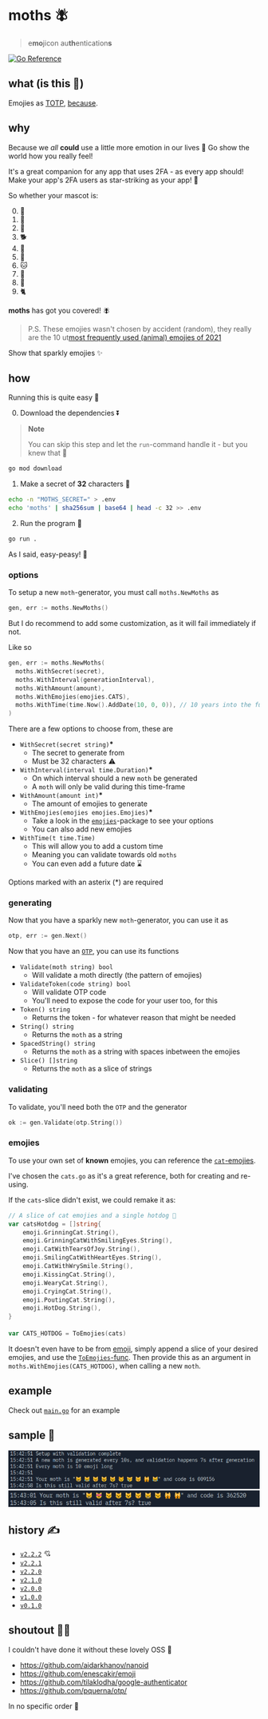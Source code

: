 # moths 🪰

> e**mo**jicon au**th**entication**s**

[![Go Reference](https://pkg.go.dev/badge/github.com/Mobilpadde/moths.svg)](https://pkg.go.dev/github.com/Mobilpadde/moths)

## what (is this 💩)

Emojies as [TOTP](https://rublon.com/blog/hotp-totp-difference/), [because](#why).

## why

Because we _all_ **could** use a little more emotion in our lives 🤗 Go show the world how you really feel!

It's a great companion for any app that uses 2FA - as every app should! Make your app's 2FA users as star-striking as your app! 🤩

So whether your mascot is:

0. 🦋
1. 🐰
2. 🐶
3. 🐕
4. 🐷
5. 🐥
6. 🐱
7. 🐣
8. 🐻
9. 🐈

**moths** has got you covered! 🪰

> P.S. These emojies wasn't chosen by accident (random), they really are the 10 ut[most frequently used (animal) emojies of 2021](https://home.unicode.org/emoji/emoji-frequency/)

Show that sparkly emojies ✨

## how

Running this is quite easy 💨

0. Download the dependencies ⏬

> **Note**
>
> You can skip this step and let the `run`-command handle it - but you knew that 🧠

```sh
go mod download
```

1. Make a secret of **32** characters 🔐

```sh
echo -n "MOTHS_SECRET=" > .env
echo 'moths' | sha256sum | base64 | head -c 32 >> .env
```

2. Run the program 🏃

```sh
go run .
```

As I said, easy-peasy! 💖

### options

To setup a new `moth`-generator, you must call `moths.NewMoths` as

```go
gen, err := moths.NewMoths()
```

But I do recommend to add some customization, as it will fail immediately if not.

Like so

```go
gen, err := moths.NewMoths(
  moths.WithSecret(secret),
  moths.WithInterval(generationInterval),
  moths.WithAmount(amount),
  moths.WithEmojies(emojies.CATS),
  moths.WithTime(time.Now().AddDate(10, 0, 0)), // 10 years into the future
)
```

There are a few options to choose from, these are

- `WithSecret(secret string)`**\***
  - The secret to generate from
  - Must be 32 characters ⚠
- `WithInterval(interval time.Duration)`**\***
  - On which interval should a new `moth` be generated
  - A `moth` will only be valid during this time-frame
- `WithAmount(amount int)`**\***
  - The amount of emojies to generate
- `WithEmojies(emojies emojies.Emojies)`**\***
  - Take a look in the [`emojies`](moths/emojies)-package to see your options
  - You can also add new emojies
- `WithTime(t time.Time)`
  - This will allow you to add a custom time
  - Meaning you can validate towards old `moths`
  - You can even add a future date ⌛

Options marked with an asterix (\*) are required

### generating

Now that you have a sparkly new `moth`-generator, you can use it as

```go
otp, err := gen.Next()
```

Now that you have an [`OTP`](moths/otp), you can use its functions

- `Validate(moth string) bool`
  - Will validate a moth directly (the pattern of emojies)
- `ValidateToken(code string) bool`
  - Will validate OTP code
  - You'll need to expose the code for your user too, for this
- `Token() string`
  - Returns the token - for whatever reason that might be needed
- `String() string`
  - Returns the `moth` as a string
- `SpacedString() string`
  - Returns the `moth` as a string with spaces inbetween the emojies
- `Slice() []string`
  - Returns the `moth` as a slice of strings

### validating

To validate, you'll need both the `OTP` and the generator

```go
ok := gen.Validate(otp.String())
```

### emojies

To use your own set of **known** emojies, you can reference the [`cat`-emojies](moths/emojies/cats.go).

I've chosen the `cats.go` as it's a great reference, both for creating and re-using.

If the `cats`-slice didn't exist, we could remake it as:

```go
// A slice of cat emojies and a single hotdog 🌭
var catsHotdog = []string{
	emoji.GrinningCat.String(),
	emoji.GrinningCatWithSmilingEyes.String(),
	emoji.CatWithTearsOfJoy.String(),
	emoji.SmilingCatWithHeartEyes.String(),
	emoji.CatWithWrySmile.String(),
	emoji.KissingCat.String(),
	emoji.WearyCat.String(),
	emoji.CryingCat.String(),
	emoji.PoutingCat.String(),
	emoji.HotDog.String(),
}

var CATS_HOTDOG = ToEmojies(cats)
```

It doesn't even have to be from [emoji](https://github.com/enescakir/emoji),
simply append a slice of your desired emojies, and use the [`ToEmojies`-func](moths/emojies/helper.go).
Then provide this as an argument in `moths.WithEmojies(CATS_HOTDOG)`, when calling a new `moth`.

## example

Check out [`main.go`](main.go) for an example

## sample 🤔

![First generation of a moth](./data/sample.png)
![Second generation of a moth](./data/sample2.png)

## history ✍

- [`v2.2.2`](https://github.com/Mobilpadde/moths/tree/v2.2.2) 💘
- [`v2.2.1`](https://github.com/Mobilpadde/moths/tree/v2.2.1)
- [`v2.2.0`](https://github.com/Mobilpadde/moths/tree/v2.2.0)
- [`v2.1.0`](https://github.com/Mobilpadde/moths/tree/v2.1.0)
- [`v2.0.0`](https://github.com/Mobilpadde/moths/tree/v2.0.0)
- [`v1.0.0`](https://github.com/Mobilpadde/moths/tree/v1.0.0)
- [`v0.1.0`](https://github.com/Mobilpadde/moths/tree/v0.1)

## shoutout 📢💨

I couldn't have done it without these lovely OSS 🦾

- <https://github.com/aidarkhanov/nanoid>
- <https://github.com/enescakir/emoji>
- <https://github.com/tilaklodha/google-authenticator>
- <https://github.com/pquerna/otp/>

In no specific order 🤷
